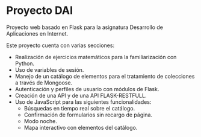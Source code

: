 # Proyecto DAI 

Proyecto web basado en Flask para la asignatura Desarrollo de Aplicaciones en Internet.

Este proyecto cuenta con varias secciones:

- Realización de ejercicios matemáticos para la familiarización con Python.
- Uso de variables de sesión.
- Manejo de un catálogo de elementos para el tratamiento de colecciones a través de Mongoose.
- Autenticación y perfiles de usuario con módulos de Flask.
- Creación de una API y de una API FLASK-RESTFULL.
- Uso de JavaScript para las siguientes funcionalidades:
	- Búsquedas en tiempo real sobre el catálogo.
	- Confirmación de formularios sin recargo de página.
	- Modo noche.
	- Mapa interactivo con elementos del catálogo.


